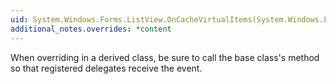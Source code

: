 ```yaml
---
uid: System.Windows.Forms.ListView.OnCacheVirtualItems(System.Windows.Forms.CacheVirtualItemsEventArgs)
additional_notes.overrides: *content
---
```


<p>When overriding <xref href="System.Windows.Forms.ListView.OnCacheVirtualItems(System.Windows.Forms.CacheVirtualItemsEventArgs)"></xref> in a derived class, be sure to call the base class's <xref href="System.Windows.Forms.ListView.OnCacheVirtualItems(System.Windows.Forms.CacheVirtualItemsEventArgs)"></xref> method so that registered delegates receive the event.</p>


